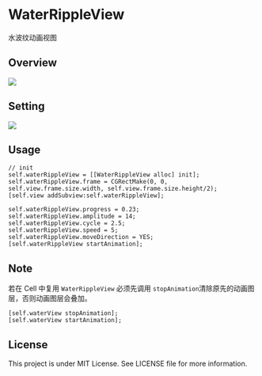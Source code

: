 
# WaterRippleView

水波纹动画视图

## Overview

![](http://ww4.sinaimg.cn/large/006tNbRwgy1fglyrxgu9sg30ag0ijnl8.gif)

## Setting

![](http://ww1.sinaimg.cn/large/006tNbRwgy1fglz7is7ngj30dc04sjs6.jpg)

## Usage

```objc
// init
self.waterRippleView = [[WaterRippleView alloc] init];
self.waterRippleView.frame = CGRectMake(0, 0, self.view.frame.size.width, self.view.frame.size.height/2);
[self.view addSubview:self.waterRippleView];
    
self.waterRippleView.progress = 0.23;
self.waterRippleView.amplitude = 14;
self.waterRippleView.cycle = 2.5;
self.waterRippleView.speed = 5;
self.waterRippleView.moveDirection = YES;
[self.waterRippleView startAnimation];
```

## Note

若在 Cell 中复用 `WaterRippleView` 必须先调用 `stopAnimation`清除原先的动画图层，否则动画图层会叠加。

	[self.waterView stopAnimation];
	[self.waterView startAnimation];
	
## License

This project is under MIT License. See LICENSE file for more information.